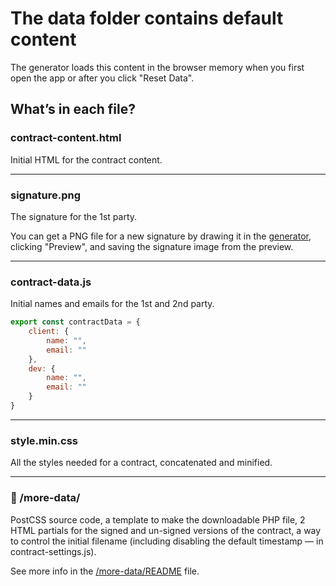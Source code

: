 # The data folder contains default content

The generator loads this content in the browser memory when you first open the app or after you click "Reset Data".

## What’s in each file?

### contract-content.html
Initial HTML for the contract content.

---
### signature.png

The signature for the 1st party. 

You can get a PNG file for a new signature by drawing it in the 
<a target="_blank" href="https://stefanmatei.com/contract-generator/edit#below-contract">generator</a>, 
clicking "Preview", and saving the signature image from the preview.

---
### contract-data.js
Initial names and emails for the 1st and 2nd party.
```javascript
export const contractData = {
    client: {
        name: "",
        email: ""
    },
    dev: {
        name: "",
        email: ""
    }
}
```

---
### style.min.css
All the styles needed for a contract, concatenated and minified.

---
### 📁 /more-data/ 
PostCSS source code, a template to make the downloadable PHP file, 2 HTML partials for the signed and un-signed versions of the contract, a way to control the initial filename (including disabling the default timestamp — in contract-settings.js).

See more info in the [/more-data/README](https://github.com/nonsalant/contract/tree/master/generator/data/more-data#readme) file.

